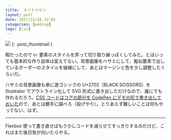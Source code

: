 ```yaml
---
title:  キリトリセン
layout: post
date: 2017/11/26 22:05
categories: [weblog]
tags: [css]
---
```


![][thumb]
{: .post_thumbnail }

暇だったので `hr` 要素のスタイルを弄って切り取り線っぽくしてみた。とはいっても基本的な作り自体は変えてない。背景画像をハサミにして、擬似要素で出しているボーダーのスタイルを破線にして、あとはマージンと色を少し調整したくらいだ。

<!-- more -->

ハサミの背景画像も単に游ゴシックの U+2702（BLACK SCISSORS）を Illustrator でアウトライン化して SVG 形式に書き出しただけなので、誰にでも作れるだろう。[CSS コードはコアの部分を CodePen にデモの形で書き出しておいた][codepen]ので、あとは勝手に調べろ（投げやり）。とりあえず難しいことは何もやってない、はず。

- - - - -

Flexbox 使って書き直せばもう少しコードを減らせてすっきりするのだけど、これはまた後日気が向いたらやる。


[thumb]: /images/2017-11-26-2017112601/scissors.png

[codepen]: https://codepen.io/jforg/pen/eeKqxe
